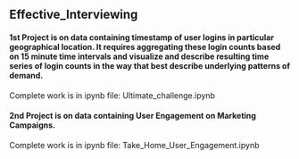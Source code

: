 ## Effective_Interviewing

#### 1st Project is on data containing timestamp of user logins in particular geographical location. It  requires aggregating these login counts based on 15 minute time intervals and visualize and describe resulting time series of login counts in the way that best describe underlying patterns of demand.

Complete work is in ipynb file: Ultimate_challenge.ipynb

#### 2nd Project is on data containing User Engagement on Marketing Campaigns.

Complete work is in ipynb file: Take_Home_User_Engagement.ipynb
